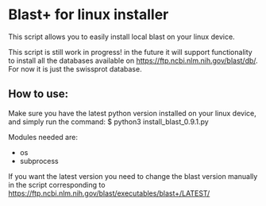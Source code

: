 # Blast+ for linux installer
This script allows you to easily install local blast on your linux device.

This script is still work in progress!
in the future it will support functionality to install all the databases available on https://ftp.ncbi.nlm.nih.gov/blast/db/.
For now it is just the swissprot database.

## How to use:
Make sure you have the latest python version installed on your linux device,
and simply run the command: 
$ python3 install_blast_0.9.1.py

Modules needed are:
- os
- subprocess

If you want the latest version you need to change the blast version manually in the script corresponding to https://ftp.ncbi.nlm.nih.gov/blast/executables/blast+/LATEST/
